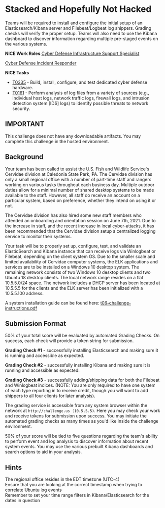 
# Stacked and Hopefully Not Hacked

Teams will be required to install and configure the initial setup of an Elasticsearch/Kibana server and Filebeat/Logbeat log shippers. Grading checks will verify the proper setup. Teams will also need to use the Kibana dashboard to discover information regarding multiple pre-staged events on the various systems.

**NICE Work Roles**
 [Cyber Defense Infrastructure Support Specialist](https://niccs.cisa.gov/workforce-development/nice-framework/workroles?name=Cyber+Defense+Infrastructure+Support+Specialist&id=All)

 [Cyber Defense Incident Responder](https://niccs.cisa.gov/workforce-development/nice-framework/workroles?name=Cyber+Defense+Incident+Responder&id=All#)


**NICE Tasks**
- [T0335](https://niccs.cisa.gov/workforce-development/nice-framework/tasks?id=T0335&description=All) - Build, install, configure, and test dedicated cyber defense hardware.
- [T0161](https://niccs.cisa.gov/workforce-development/nice-framework/tasks?id=T0161&description=All) - Perform analysis of log files from a variety of sources (e.g., individual host logs, network traffic logs, firewall logs, and intrusion detection system [IDS] logs) to identify possible threats to network security.

## IMPORTANT

This challenge does not have any downloadable artifacts. You may complete this challenge in the hosted environment.

## Background

Your team has been called to assist the U.S. Fish and Wildlife Service's Cervidae division at Caledonia State Park, PA. The Cervidae division has only a small regional office with a number of part-time staff and rangers working on various tasks throughout each business day. Multiple outdoor duties allow for a minimal number of shared desktop systems to be made available to the staff. However, all staff do receive an account on a particular system, based on preference, whether they intend on using it or not.

The Cervidae division has also hired some new staff members who attended an onboarding and orientation session on June 7th, 2021. Due to the increase in staff, and the recent increase in local cyber-attacks, it has been recommended that the Cervidae division setup a centralized logging service to monitor their systems.

Your task will be to properly set up, configure, test, and validate an ElasticSearch and Kibana instance that can receive logs via Winlogbeat or Filebeat, depending on the client system OS. Due to the smaller scale and limited availability of Cervidae computer systems, the ELK applications and services are to be installed on a Windows 10 desktop system. The remaining network consists of two Windows 10 desktop clients and two Ubuntu 18 desktop clients. The local network range resides on a flat 10.5.5.0/24 space. The network includes a DHCP server has been located at 10.5.5.5 for the clients and the ELK server has been initialized with a 10.5.5.100 address.

A system installation guide can be found here:
[t06-challenge-instructions.pdf](/challenge/t06-challenge-instructions.pdf)

## Submission Format
50% of your total score will be evaluated by automated Grading Checks. On success, each check will provide a token string for submission.  

**Grading Check #1** - successfully installing Elasticsearch and making sure it is running and accessible as expected.

**Grading Check #2** - successfully installing Kibana and making sure it is running and accessible as expected.

**Grading Check #3** - successfully adding/shipping data for both the Filebeat and Winlogbeat indices. (NOTE: You are only required to have one system of each type reporting in to receive credit, though you will want to add shippers to all four clients for later analysis).  

The grading service is accessible from any system browser within the network at `http://challenge.us (10.5.5.5)`. Here you may check your work and receive tokens for submission upon success. You may initiate the automated grading checks as many times as you'd like inside the challenge environment.

50% of your score will be tied to five questions regarding the team's ability to perform event and log analysis to discover information about recent system events. You may use the various prebuilt Kibana dashboards and search options to aid in your analysis.

## Hints
The regional office resides in the EDT timezone (UTC-4)\
Ensure that you are looking at the correct timestamp when trying to correlate Ubuntu log events\
Remember to set your time range filters in Kibana/Elasticsearch for the dates in question
